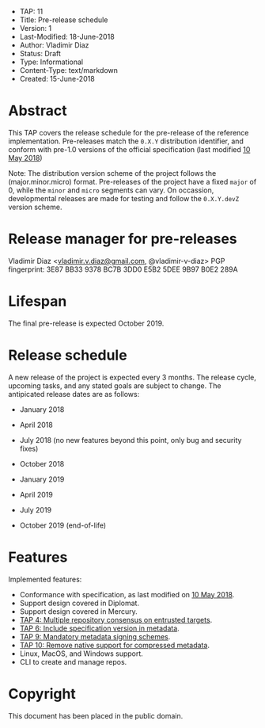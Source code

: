 * TAP: 11
* Title: Pre-release schedule
* Version: 1
* Last-Modified: 18-June-2018
* Author: Vladimir Diaz
* Status: Draft
* Type: Informational
* Content-Type: text/markdown
* Created: 15-June-2018

# Abstract

This TAP covers the release schedule for the pre-release of the reference
implementation.  Pre-releases match the `0.X.Y` distribution identifier, and
conform with pre-1.0 versions of the official specification (last modified [10
May
2018](https://github.com/theupdateframework/specification/blob/409739f2b8601e28d9330eeabeb454d9ef188e7d/tuf-spec.md))

Note: The distribution version scheme of the project follows the
(major.minor.micro) format.  Pre-releases of the project have a fixed `major`
of 0, while the `minor` and `micro` segments can vary.  On occassion,
developmental releases are made for testing and follow the `0.X.Y.devZ` version
scheme.

# Release manager for pre-releases
Vladimir Diaz <vladimir.v.diaz@gmail.com, @vladimir-v-diaz>
PGP fingerprint: 3E87 BB33 9378 BC7B 3DD0 E5B2 5DEE 9B97 B0E2 289A

# Lifespan

The final pre-release is expected October 2019.

# Release schedule
A new release of the project is expected every 3 months. The release cycle,
upcoming tasks, and any stated goals are subject to change. The antipicated
release dates are as follows:

* January 2018

* April 2018

* July 2018 (no new features beyond this point, only bug and security fixes)

* October 2018

* January 2019

* April 2019

* July 2019

* October 2019 (end-of-life)

# Features
Implemented features:
* Conformance with specification, as last modified on [10 May 2018](https://github.com/theupdateframework/specification/blob/409739f2b8601e28d9330eeabeb454d9ef188e7d/tuf-spec.md).
* Support design covered in Diplomat.
* Support design covered in Mercury.
* [TAP 4: Multiple repository consensus on entrusted targets](tap4.md).
* [TAP 6: Include specification version in metadata](tap6.md).
* [TAP 9: Mandatory metadata signing schemes](tap9.md).
* [TAP 10: Remove native support for compressed metadata](tap10.md).
* Linux, MacOS, and Windows support.
* CLI to create and manage repos.

# Copyright
This document has been placed in the public domain.
